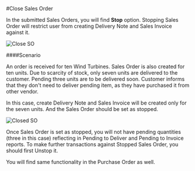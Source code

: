 <!-- add-breadcrumbs -->
#Close Sales Order

In the submitted Sales Orders, you will find **Stop** option. Stopping Sales Order will restrict user from creating Delivery Note and Sales Invoice against it.

<img alt="Close SO" class="screenshot"  src="/docs/assets/img/articles/close-1.png">

####Scenario

An order is received for ten Wind Turbines. Sales Order is also created for ten units. Due to scarcity of stock, only seven units are delivered to the customer. Pending three units are to be delivered soon. Customer informs that they don't need to deliver pending item, as they have purchased it from other vendor.

In this case, create Delivery Note and Sales Invoice will be created only for the seven units. And the Sales Order should be set as stopped.

<img alt="Closed SO" class="screenshot"  src="/docs/assets/img/articles/close-2.png">

Once Sales Order is set as stopped, you will not have pending quantities (three in this case) reflecting in Pending to Deliver and Pending to Invoice reports. To make further transactions against Stopped Sales Order, you should first Unstop it.

You will find same functionality in the Purchase Order as well.

<!-- markdown -->